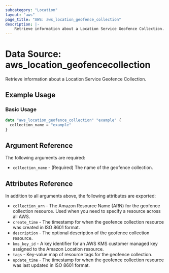 ```yaml
---
subcategory: "Location"
layout: "aws"
page_title: "AWS: aws_location_geofence_collection"
description: |-
    Retrieve information about a Location Service Geofence Collection.
---
```


# Data Source: aws_location_geofencecollection

Retrieve information about a Location Service Geofence Collection.

## Example Usage

### Basic Usage

```terraform
data "aws_location_geofence_collection" "example" {
  collection_name = "example"
}
```

## Argument Reference

The following arguments are required:

* `collection_name` - (Required) The name of the geofence collection.

## Attributes Reference

In addition to all arguments above, the following attributes are exported:

* `collection_arn` - The Amazon Resource Name (ARN) for the geofence collection resource. Used when you need to specify a resource across all AWS.
* `create_time` - The timestamp for when the geofence collection resource was created in ISO 8601 format.
* `description` - The optional description of the geofence collection resource.
* `kms_key_id` - A key identifier for an AWS KMS customer managed key assigned to the Amazon Location resource.
* `tags` - Key-value map of resource tags for the geofence collection.
* `update_time` - The timestamp for when the geofence collection resource was last updated in ISO 8601 format.
